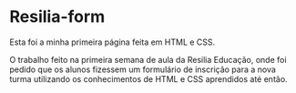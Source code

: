# Resilia-form

Esta foi a minha primeira página feita em HTML e CSS.

O trabalho feito na primeira semana de aula da Resilia Educação, onde foi pedido que os alunos fizessem um formulário de inscrição para a nova turma utilizando os conhecimentos de HTML e CSS aprendidos até então.
